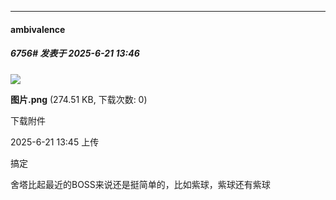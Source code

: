 ﻿
*****

####  ambivalence  
##### 6756#       发表于 2025-6-21 13:46

<img src="https://img.stage1st.com/forum/202506/21/134535h454r9co9bi4mvmj.png" referrerpolicy="no-referrer">

<strong>图片.png</strong> (274.51 KB, 下载次数: 0)

下载附件

2025-6-21 13:45 上传

搞定

舍塔比起最近的BOSS来说还是挺简单的，比如紫球，紫球还有紫球

